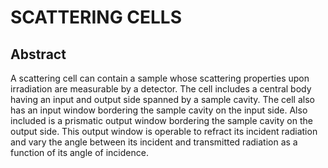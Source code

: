 # SCATTERING CELLS

## Abstract
A scattering cell can contain a sample whose scattering properties upon irradiation are measurable by a detector. The cell includes a central body having an input and output side spanned by a sample cavity. The cell also has an input window bordering the sample cavity on the input side. Also included is a prismatic output window bordering the sample cavity on the output side. This output window is operable to refract its incident radiation and vary the angle between its incident and transmitted radiation as a function of its angle of incidence.